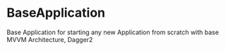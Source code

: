 # BaseApplication
Base Application for starting any new Application from scratch with base MVVM Architecture, Dagger2
